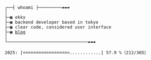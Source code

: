 <pre>
┌──┤ whoami ├─────────▰▰▰
│
├─▣ ekkx
├─▣ backend developer based in tokyo
├─▣ clear code, considered user interface
├─▣ <a href="https://xtrz.cc">blog</a>
│
└───────────────────────────────▰▰▰

2025: [=================>............] 57.9 %（212/365）
</pre>
